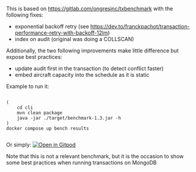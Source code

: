 This is based on https://gitlab.com/ongresinc/txbenchmark with the following fixes:
- exponential backoff retry (see https://dev.to/franckpachot/transaction-performance-retry-with-backoff-12lm)
- index on audit (original was doing a COLLSCAN)
  
Additionally, the two following improvements make little difference but expose best practices:
- update audit first in the transaction (to detect conflict faster)
- embed aircraft capacity into the schedule as it is static

Example to run it:
```

(
    cd cli
    mvn clean package
    java -jar ./target/benchmark-1.3.jar -h
)
docker compose up bench results


```

Or simply:
[![Open in Gitpod](https://gitpod.io/button/open-in-gitpod.svg)](https://gitpod.io/#https://github.com/FranckPachot/ongres-txbenchmark)

Note that this is not a relevant benchmark, but it is the occasion to show some best practices when running transactions on MongoDB
